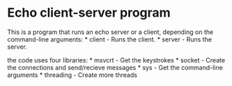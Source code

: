 # Echo client-server program #

This is a program that runs an echo server or a client, depending on the command-line arguments:
    * client - Runs the client.
    * server - Runs the server.

the code uses four libraries:
    * msvcrt    - Get the keystrokes
    * socket    - Create the connections and send/recieve messages
    * sys       - Get the command-line arguments
    * threading - Create more threads